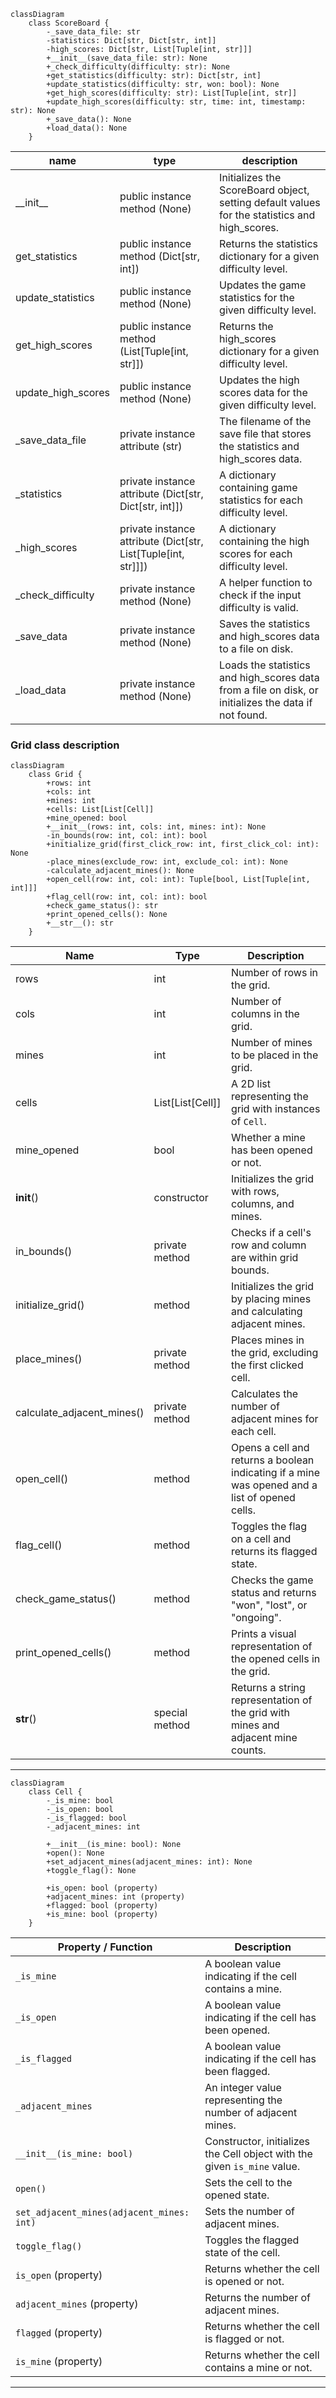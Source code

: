 ```mermaid
classDiagram
    class ScoreBoard {
        -_save_data_file: str
        -statistics: Dict[str, Dict[str, int]]
        -high_scores: Dict[str, List[Tuple[int, str]]]
        +__init__(save_data_file: str): None
        +_check_difficulty(difficulty: str): None
        +get_statistics(difficulty: str): Dict[str, int]
        +update_statistics(difficulty: str, won: bool): None
        +get_high_scores(difficulty: str): List[Tuple[int, str]]
        +update_high_scores(difficulty: str, time: int, timestamp: str): None
        +_save_data(): None
        +load_data(): None
    }
```
| name                    | type                                              | description                                                                                           |
|-------------------------|---------------------------------------------------|-------------------------------------------------------------------------------------------------------|
| \_\_init\_\_                | public instance method (None)                      | Initializes the ScoreBoard object, setting default values for the statistics and high_scores.         |
| get_statistics          | public instance method (Dict[str, int])            | Returns the statistics dictionary for a given difficulty level.                                       |
| update_statistics       | public instance method (None)                      | Updates the game statistics for the given difficulty level.                                           |
| get_high_scores         | public instance method (List[Tuple[int, str]])     | Returns the high_scores dictionary for a given difficulty level.                                      |
| update_high_scores      | public instance method (None)                      | Updates the high scores data for the given difficulty level.                                         |
| _save_data_file         | private instance attribute (str)                  | The filename of the save file that stores the statistics and high_scores data.                        |
| _statistics             | private instance attribute (Dict[str, Dict[str, int]]) | A dictionary containing game statistics for each difficulty level.                                    |
| _high_scores            | private instance attribute (Dict[str, List[Tuple[int, str]]]) | A dictionary containing the high scores for each difficulty level.                                    |
| _check_difficulty       | private instance method (None)                     | A helper function to check if the input difficulty is valid.                                          |
| _save_data              | private instance method (None)                     | Saves the statistics and high_scores data to a file on disk.                                          |
| _load_data              | private instance method (None)                     | Loads the statistics and high_scores data from a file on disk, or initializes the data if not found.  |

### Grid class description
```mermaid
classDiagram
    class Grid {
        +rows: int
        +cols: int
        +mines: int
        +cells: List[List[Cell]]
        +mine_opened: bool
        +__init__(rows: int, cols: int, mines: int): None
        -in_bounds(row: int, col: int): bool
        +initialize_grid(first_click_row: int, first_click_col: int): None
        -place_mines(exclude_row: int, exclude_col: int): None
        -calculate_adjacent_mines(): None
        +open_cell(row: int, col: int): Tuple[bool, List[Tuple[int, int]]]
        +flag_cell(row: int, col: int): bool
        +check_game_status(): str
        +print_opened_cells(): None
        +__str__(): str
    }
```

| Name                   | Type                 | Description                                                  |
|------------------------|----------------------|--------------------------------------------------------------|
| rows                   | int                  | Number of rows in the grid.                                  |
| cols                   | int                  | Number of columns in the grid.                               |
| mines                  | int                  | Number of mines to be placed in the grid.                   |
| cells                  | List[List[Cell]]     | A 2D list representing the grid with instances of `Cell`.    |
| mine_opened            | bool                 | Whether a mine has been opened or not.                       |
| __init__()             | constructor          | Initializes the grid with rows, columns, and mines.         |
| in_bounds()            | private method       | Checks if a cell's row and column are within grid bounds.    |
| initialize_grid()      | method               | Initializes the grid by placing mines and calculating adjacent mines. |
| place_mines()          | private method       | Places mines in the grid, excluding the first clicked cell.  |
| calculate_adjacent_mines() | private method    | Calculates the number of adjacent mines for each cell.       |
| open_cell()            | method               | Opens a cell and returns a boolean indicating if a mine was opened and a list of opened cells. |
| flag_cell()            | method               | Toggles the flag on a cell and returns its flagged state.    |
| check_game_status()    | method               | Checks the game status and returns "won", "lost", or "ongoing". |
| print_opened_cells()   | method               | Prints a visual representation of the opened cells in the grid. |
| __str__()              | special method       | Returns a string representation of the grid with mines and adjacent mine counts. |



---
```mermaid
classDiagram
    class Cell {
        -_is_mine: bool
        -_is_open: bool
        -_is_flagged: bool
        -_adjacent_mines: int

        +__init__(is_mine: bool): None
        +open(): None
        +set_adjacent_mines(adjacent_mines: int): None
        +toggle_flag(): None

        +is_open: bool (property)
        +adjacent_mines: int (property)
        +flagged: bool (property)
        +is_mine: bool (property)
    }
```

| Property / Function | Description |
|---------------------|-------------|
| `_is_mine`          | A boolean value indicating if the cell contains a mine. |
| `_is_open`          | A boolean value indicating if the cell has been opened. |
| `_is_flagged`       | A boolean value indicating if the cell has been flagged. |
| `_adjacent_mines`   | An integer value representing the number of adjacent mines. |
| `__init__(is_mine: bool)` | Constructor, initializes the Cell object with the given `is_mine` value. |
| `open()`            | Sets the cell to the opened state. |
| `set_adjacent_mines(adjacent_mines: int)` | Sets the number of adjacent mines. |
| `toggle_flag()`     | Toggles the flagged state of the cell. |
| `is_open` (property) | Returns whether the cell is opened or not. |
| `adjacent_mines` (property) | Returns the number of adjacent mines. |
| `flagged` (property) | Returns whether the cell is flagged or not. |
| `is_mine` (property) | Returns whether the cell contains a mine or not. |

---